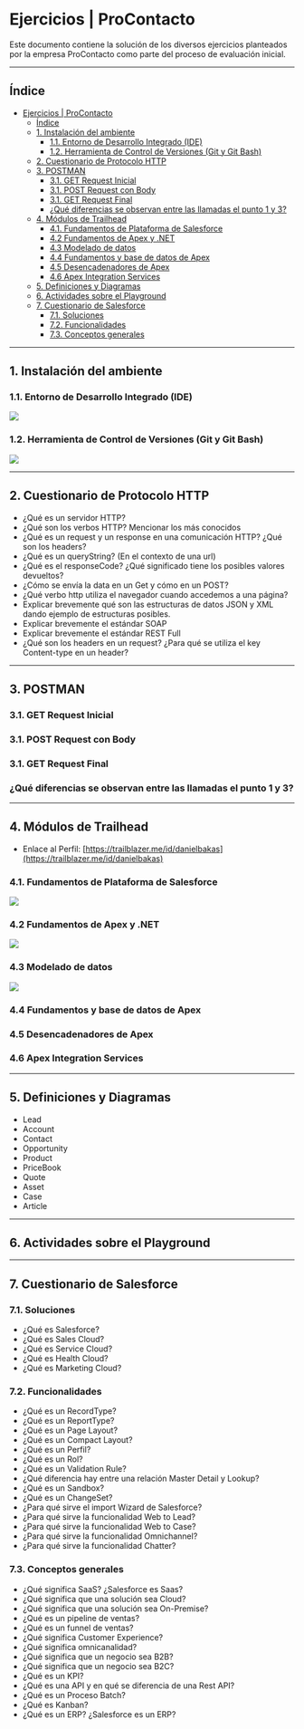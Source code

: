 # Ejercicios | ProContacto
Este documento contiene la solución de los diversos ejercicios planteados por la empresa ProContacto como parte del proceso de evaluación inicial.

***
## Índice
- [Ejercicios | ProContacto](#ejercicios--procontacto)
  - [Índice](#índice)
  - [1. Instalación del ambiente](#1-instalación-del-ambiente)
    - [1.1. Entorno de Desarrollo Integrado (IDE)](#11-entorno-de-desarrollo-integrado-ide)
    - [1.2. Herramienta de Control de Versiones (Git y Git Bash)](#12-herramienta-de-control-de-versiones-git-y-git-bash)
  - [2. Cuestionario de Protocolo HTTP](#2-cuestionario-de-protocolo-http)
  - [3. POSTMAN](#3-postman)
    - [3.1. GET Request Inicial](#31-get-request-inicial)
    - [3.1. POST Request con Body](#31-post-request-con-body)
    - [3.1. GET Request Final](#31-get-request-final)
    - [¿Qué diferencias se observan entre las llamadas el punto 1 y 3?](#qué-diferencias-se-observan-entre-las-llamadas-el-punto-1-y-3)
  - [4. Módulos de Trailhead](#4-módulos-de-trailhead)
    - [4.1. Fundamentos de Plataforma de Salesforce](#41-fundamentos-de-plataforma-de-salesforce)
    - [4.2 Fundamentos de Apex y .NET](#42-fundamentos-de-apex-y-net)
    - [4.3 Modelado de datos](#43-modelado-de-datos)
    - [4.4 Fundamentos y base de datos de Apex](#44-fundamentos-y-base-de-datos-de-apex)
    - [4.5 Desencadenadores de Apex](#45-desencadenadores-de-apex)
    - [4.6 Apex Integration Services](#46-apex-integration-services)
  - [5. Definiciones y Diagramas](#5-definiciones-y-diagramas)
  - [6. Actividades sobre el Playground](#6-actividades-sobre-el-playground)
  - [7. Cuestionario de Salesforce](#7-cuestionario-de-salesforce)
    - [7.1. Soluciones](#71-soluciones)
    - [7.2. Funcionalidades](#72-funcionalidades)
    - [7.3. Conceptos generales](#73-conceptos-generales)

***
## 1. Instalación del ambiente
### 1.1. Entorno de Desarrollo Integrado (IDE)
![](1.1.png)
### 1.2. Herramienta de Control de Versiones (Git y Git Bash)
![](1.2.png)

***
## 2. Cuestionario de Protocolo HTTP
- ¿Qué es un servidor HTTP? 
- ¿Qué son los verbos HTTP? Mencionar los más conocidos
- ¿Qué es un request y un response en una comunicación HTTP? ¿Qué son los headers? 
- ¿Qué es un queryString? (En el contexto de una url)
- ¿Qué es el responseCode? ¿Qué significado tiene los posibles valores devueltos?
- ¿Cómo se envía la data en un Get y cómo en un POST? 
- ¿Qué verbo http utiliza el navegador cuando accedemos a una página?
- Explicar brevemente qué son las estructuras de datos JSON y XML dando ejemplo de estructuras posibles.
- Explicar brevemente el estándar SOAP
- Explicar brevemente el estándar REST Full
- ¿Qué son los headers en un request? ¿Para qué se utiliza el key Content-type en un header?

***
## 3. POSTMAN
### 3.1. GET Request Inicial
### 3.1. POST Request con Body
### 3.1. GET Request Final
### ¿Qué diferencias se observan entre las llamadas el punto 1 y 3?

***
## 4. Módulos de Trailhead
- Enlace al Perfil: [https://trailblazer.me/id/danielbakas](https://trailblazer.me/id/danielbakas)
### 4.1. Fundamentos de Plataforma de Salesforce
![](4.1.png)
### 4.2 Fundamentos de Apex y .NET
![](4.2.png)
### 4.3 Modelado de datos
![](4.3.png)
### 4.4 Fundamentos y base de datos de Apex
### 4.5 Desencadenadores de Apex
### 4.6 Apex Integration Services

***
## 5. Definiciones y Diagramas
- Lead
- Account
- Contact
- Opportunity
- Product
- PriceBook
- Quote
- Asset
- Case
- Article

***
## 6. Actividades sobre el Playground

***
## 7. Cuestionario de Salesforce
### 7.1. Soluciones
- ¿Qué es Salesforce?
- ¿Qué es Sales Cloud?
- ¿Qué es Service Cloud?
- ¿Qué es Health Cloud?
- ¿Qué es Marketing Cloud?
### 7.2. Funcionalidades
- ¿Qué es un RecordType?
- ¿Qué es un ReportType?
- ¿Qué es un Page Layout?
- ¿Qué es un Compact Layout?
- ¿Qué es un Perfil?
- ¿Qué es un Rol?
- ¿Qué es un Validation Rule?
- ¿Qué diferencia hay entre una relación Master Detail y Lookup?
- ¿Qué es un Sandbox?
- ¿Qué es un ChangeSet?
- ¿Para qué sirve el import Wizard de Salesforce?
- ¿Para qué sirve la funcionalidad Web to Lead?
- ¿Para qué sirve la funcionalidad Web to Case?
- ¿Para qué sirve la funcionalidad Omnichannel?
- ¿Para qué sirve la funcionalidad Chatter?
### 7.3. Conceptos generales
- ¿Qué significa SaaS? ¿Salesforce es Saas?
- ¿Qué significa que una solución sea Cloud?
- ¿Qué significa que una solución sea On-Premise?
- ¿Qué es un pipeline de ventas?
- ¿Qué es un funnel de ventas?
- ¿Qué significa Customer Experience?
- ¿Qué significa omnicanalidad?
- ¿Qué significa que un negocio sea B2B?
- ¿Qué significa que un negocio sea B2C?
- ¿Qué es un KPI?
- ¿Qué es una API y en qué se diferencia de una Rest API?
- ¿Qué es un Proceso Batch?
- ¿Qué es Kanban?
- ¿Qué es un ERP? ¿Salesforce es un ERP?